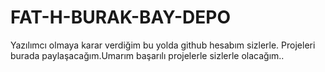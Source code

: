 # FAT-H-BURAK-BAY-DEPO
Yazılımcı olmaya karar verdiğim bu yolda github hesabım sizlerle.
Projeleri burada paylaşacağım.Umarım başarılı projelerle sizlerle olacağım..

